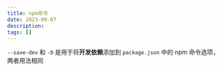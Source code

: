 ```yaml
---
title: npm命令
date: 2023-09-07
description: 
tags: []
---
```


`--save-dev` 和 `-D` 是用于将**开发依赖**添加到 `package.json` 中的 npm 命令选项，两者用法相同
